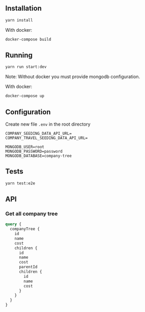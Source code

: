 ## Installation

```sh
yarn install
```

With docker:

```sh
docker-compose build
```

## Running

```sh
yarn run start:dev
```

Note: Without docker you must provide mongodb configuration.


With docker:

```sh
docker-compose up
```


## Configuration

Create new file `.env` in the root directory

```
COMPANY_SEEDING_DATA_API_URL=
COMPANY_TRAVEL_SEEDING_DATA_API_URL=

MONGODB_USER=root
MONGODB_PASSWORD=password
MONGODB_DATABASE=company-tree
```

## Tests

```sh
yarn test:e2e
```

## API

### Get all company tree

```graphql
query {
  companyTree {
    id
    name
    cost
    children {
      id
      name
      cost
      parentId
      children {
        id
        name
        cost
      }
    }
  }
}
```

